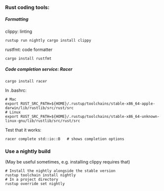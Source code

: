 
### Rust coding tools:

##### Formatting

clippy: linting

    rustup run nightly cargo install clippy
    
rustfmt: code formatter

    cargo install rustfmt

##### Code completion service: Racer

    cargo install racer

In .bashrc:

    # Mac
    export RUST_SRC_PATH=${HOME}/.rustup/toolchains/stable-x86_64-apple-darwin/lib/rustlib/src/rust/src
    # Linux
    export RUST_SRC_PATH=${HOME}/.rustup/toolchains/stable-x86_64-unknown-linux-gnu/lib/rustlib/src/rust/src

Test that it works:

    racer complete std::io::B   # shows completion options
    
### Use a nightly build

(May be useful sometimes, e.g. installing clippy requires that)

    # Install the nightly alongside the stable version
    rustup toolchain install nightly
    # In a project directory
    rustup override set nightly

